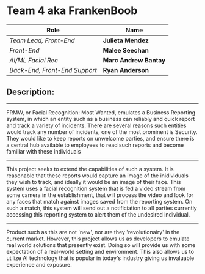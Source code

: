 # Team 4 aka FrankenBoob

Role | Name
---|---
*Team Lead, Front-End*| **Julieta Mendez**
*Front-End*| **Malee Seechan**
*AI/ML Facial Rec*| **Marc Andrew Bantay**
*Back-End, Front-End Support*| **Ryan Anderson**
 
  
## Description: 
  <hr>  
FRMW, or Facial Recognition: Most Wanted, emulates a Business Reporting system, in which an entity such as a business can reliably and quick report and track a variety of incidents. There are several reasons such entities would track any number of incidents, one of the most prominent is Security. They would like to keep reports on unwelcome parties, and ensure there is a central hub available to employees to read such reports and become familiar with these individuals   
  <hr>  
This project seeks to extend the capabilities of such a system. It is reasonable that these reports would capture an image of the inidividuals they wish to track, and ideally it would be an image of their face. This system uses a facial recognition system that is fed a video stream from some camera in the establishment, that will process the video and look for any faces that match against images saved from the reporting system. On such a match, this system will send out a notificiation to all parties currently accessing this reporting system to alert them of the undesired individual.  

  <hr>  
Product such as this are not 'new', nor are they 'revolutionairy' in the current market. However, this project allows us as developers to emulate real world solutions that presently exist. Doing so will provide us with some expectation of a real-world setting and environment. This also allows us to utilize AI technology that is popular in today's industry giving us invaluable experience and exposure.  
  


